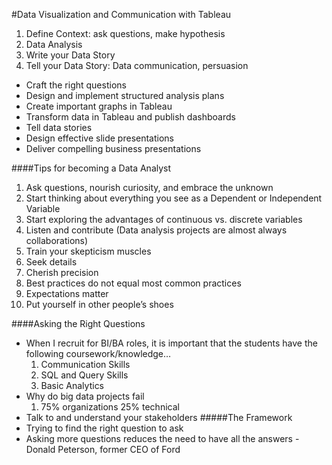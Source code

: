 #Data Visualization and Communication with Tableau
1. Define Context: ask questions, make hypothesis
2. Data Analysis
3. Write your Data Story
4. Tell your Data Story: Data communication, persuasion

* Craft the right questions
* Design and implement structured analysis plans
* Create important graphs in Tableau
* Transform data in Tableau and publish dashboards
* Tell data stories
* Design effective slide presentations
* Deliver compelling business presentations

####Tips for becoming a Data Analyst
1. Ask questions, nourish curiosity, and embrace the unknown
2. Start thinking about everything you see as a Dependent or Independent Variable
3. Start exploring the advantages of continuous vs. discrete variables
4. Listen and contribute (Data analysis projects are almost always collaborations)
5.  Train your skepticism muscles
6. Seek details
7. Cherish precision
8. Best practices do not equal most common practices
9. Expectations matter
10. Put yourself in other people’s shoes

####Asking the Right Questions
* When I recruit for BI/BA roles, it is important that the students have the following coursework/knowledge…
  1. Communication Skills
  2. SQL and Query Skills
  3. Basic Analytics
* Why do big data projects fail
  1. 75% organizations 25% technical
* Talk to and understand your stakeholders
#####The Framework
* Trying to find the right question to ask
* Asking more questions reduces the need to have all the answers
  -Donald Peterson, former CEO of Ford
